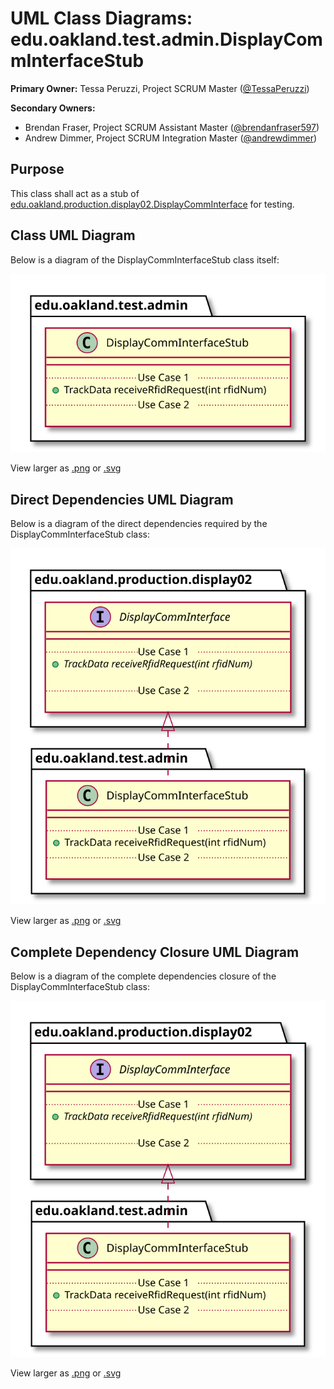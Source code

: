 # UML Class Diagrams: edu.oakland.test.admin.DisplayCommInterfaceStub

**Primary Owner:** Tessa Peruzzi, Project SCRUM Master ([@TessaPeruzzi](https://github.com/TessaPeruzzi/))

**Secondary Owners:**

- Brendan Fraser, Project SCRUM Assistant Master ([@brendanfraser597](https://github.com/brendanfraser597/))
- Andrew Dimmer, Project SCRUM Integration Master ([@andrewdimmer](https://github.com/andrewdimmer/))

## Purpose

This class shall act as a stub of [edu.oakland.production.display02.DisplayCommInterface](../../../display02/production/DisplayCommInterface) for testing.

## Class UML Diagram

Below is a diagram of the DisplayCommInterfaceStub class itself:

![DisplayCommInterfaceStub](./DisplayCommInterfaceStub.svg)

View larger as [.png](./DisplayCommInterfaceStub.png) or [.svg](./DisplayCommInterfaceStub.svg)

## Direct Dependencies UML Diagram

Below is a diagram of the direct dependencies required by the DisplayCommInterfaceStub class:

![DisplayCommInterfaceStub Direct Dependencies](./DisplayCommInterfaceStub_DirectDependencies.svg)

View larger as [.png](./DisplayCommInterfaceStub_DirectDependencies.png) or [.svg](./DisplayCommInterfaceStub_DirectDependencies.svg)

## Complete Dependency Closure UML Diagram

Below is a diagram of the complete dependencies closure of the DisplayCommInterfaceStub class:

![DisplayCommInterfaceStub Dependency Closure](./DisplayCommInterfaceStub_Closure.svg)

View larger as [.png](./DisplayCommInterfaceStub_Closure.png) or [.svg](./DisplayCommInterfaceStub_Closure.svg)
